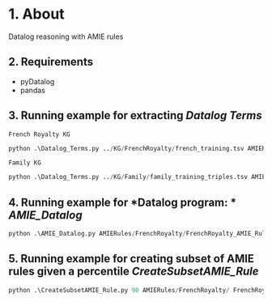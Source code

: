 # 1.  About

Datalog reasoning with AMIE rules

## 2. Requirements

* pyDatalog
* pandas

## 3. Running example for extracting *Datalog Terms*
`French Royalty KG`
```python
python .\Datalog_Terms.py ../KG/FrenchRoyalty/french_training.tsv AMIERules/FrenchRoyalty/terms_FrenchRoyalty.csv 
```
`Family KG`
```python
python .\Datalog_Terms.py ../KG/Family/family_training_triples.tsv AMIERules/Family/terms_Family.csv
```
## 4. Running example for *Datalog program: * *AMIE_Datalog*
```python
python .\AMIE_Datalog.py AMIERules/FrenchRoyalty/FrenchRoyalty_AMIE_Rules.csv ../KG/FrenchRoyalty/french_training.tsv deduced.csv enriched.csv
```
## 5. Running example for creating subset of AMIE rules given a percentile *CreateSubsetAMIE_Rule*
```python
python .\CreateSubsetAMIE_Rule.py 90 AMIERules/FrenchRoyalty/ FrenchRoyalty_AMIE_Rules
```

